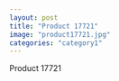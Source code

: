 ```yaml
---
layout: post
title: "Product 17721"
image: "product17721.jpg"
categories: "category1"
---
```

Product 17721
